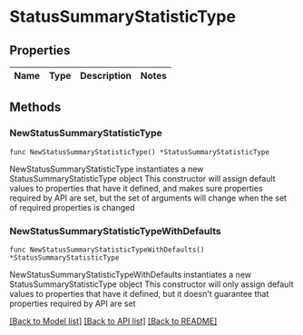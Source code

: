 # StatusSummaryStatisticType

## Properties

Name | Type | Description | Notes
------------ | ------------- | ------------- | -------------

## Methods

### NewStatusSummaryStatisticType

`func NewStatusSummaryStatisticType() *StatusSummaryStatisticType`

NewStatusSummaryStatisticType instantiates a new StatusSummaryStatisticType object
This constructor will assign default values to properties that have it defined,
and makes sure properties required by API are set, but the set of arguments
will change when the set of required properties is changed

### NewStatusSummaryStatisticTypeWithDefaults

`func NewStatusSummaryStatisticTypeWithDefaults() *StatusSummaryStatisticType`

NewStatusSummaryStatisticTypeWithDefaults instantiates a new StatusSummaryStatisticType object
This constructor will only assign default values to properties that have it defined,
but it doesn't guarantee that properties required by API are set


[[Back to Model list]](../README.md#documentation-for-models) [[Back to API list]](../README.md#documentation-for-api-endpoints) [[Back to README]](../README.md)


